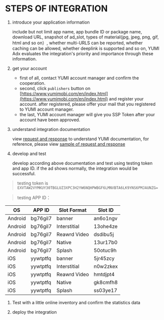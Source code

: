 # STEPS OF INTEGRATION

1. introduce your application information

    include but not limit app name, app bundle ID or package name, download URL, snapshot of ad_slot, types of material(jpg, jpeg, png, gif, html and so on）, whether multi-URLS can be reported, whether caching can be allowed, whether deeplink is supported and so on, YUMI Adx evaluates the integration's priority and importance through these information.

2. get your account

    - first of all, contact YUMI account manager and confirm the cooperation.
    - second, click `publishers` button on [https://www.yumimobi.com/en/index.html](https://www.yumimobi.com/en/index.html) and register your account. after registered, please offer your mail that you registered to YUMI account manager.
    - the last, YUMI account manager will give you SSP Token after your account have been approved.

3. understand integration documentation

    view [request and response](request_and_response.md) to understand YUMI documentation, for reference, please view [sample of request and response](sample_of_request_and_response.md)

4. develop and test

    develop according above documentation and test using testing token and app ID. if the ad shows normally, the integration would be successful.

 

  > testing token is ``EXVTAW2VYMKUY30TBGLUZ3XPC3H2YW6NQHPWBGF6LMNVBTA6LK9YNS6PMJAUNZG=`` 

> testing APP ID：

| OS | APP ID | Slot Format | Slot ID |
| ----- | ----- | ----- | ----- |
| Android | bg76gil7 | banner | an6o1ngv |
| Android | bg76gil7 | Interstitial | 13ohe4ze |
| Android | bg76gil7 | Reawrd Video | dsdibu5j |
| Android | bg76gil7 | Native | 13ur17b0 |
| Android | bg76gil7 | Splash | 50otuc9h |
| iOS | yywtptfq | banner | 5jr45zcy |
| iOS | yywtptfq | Interstitial | n0w2zkex |
| iOS | yywtptfq | Reawrd Video | hmtdjpt4 |
| iOS | yywtptfq | Native | gk8cmfh8 |
| iOS | yywtptfq | Splash | ss03ye17 |

1. Test with a little online inventory and confirm the statistics data

2. deploy the integration
